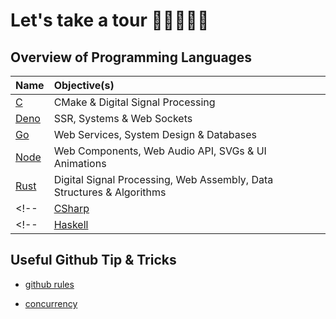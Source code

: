 # Let's take a tour 👨🏿‍💻👋🏿

## Overview of Programming Languages

|Name|Objective(s)|
|:----|:----|
|[C](https://github.com/hyphenclang)|CMake & Digital Signal Processing|
|[Deno](https://github.com/hyphendeno)|SSR, Systems & Web Sockets|
|[Go](https://github.com/hyphengolang)|Web Services, System Design & Databases|
|[Node](https://github.com/hyphennode)|Web Components, Web Audio API, SVGs & UI Animations|
|[Rust](https://github.com/hyphenrust)|Digital Signal Processing, Web Assembly, Data Structures & Algorithms|
<!-- |[CSharp](/organisation/c-sharp/.github/profile/README.md)|.NET & PowerShell| -->
<!-- |[Haskell](/organisation/haskell/.github/profile/README.md)|Parsing Data, Data Structures & Algorithms| -->

## Useful Github Tip & Tricks

- [github rules](https://www.youtube.com/watch?v=CNCE1gts2Yw)

- [concurrency](https://www.youtube.com/watch?v=PZ_A0QiLvz8)
